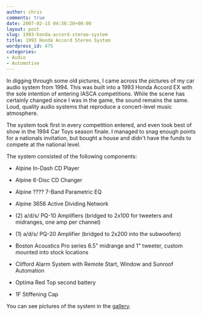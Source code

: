 ```yaml
---
author: chris
comments: true
date: 2007-02-15 04:56:20+00:00
layout: post
slug: 1993-honda-accord-stereo-system
title: 1993 Honda Accord Stereo System
wordpress_id: 475
categories:
- Audio
- Automotive
---
```


In digging through some old pictures, I came across the pictures of my car audio system from 1994. This was built into a 1993 Honda Accord EX with the sole intention of entering IASCA competitions. While the scene has certainly changed since I was in the game, the sound remains the same. Loud, quality audio systems that reproduce a concert-level music atmosphere.

The system took first in every competition entered, and even took best of show in the 1994 Car Toys season finale. I managed to snag enough points for a nationals invitation, but bought a house and didn't have the funds to compete at the national level.

The system consisted of the following components:



	
  * Alpine In-Dash CD Player

	
  * Alpine 6-Disc CD Changer

	
  * Alpine ???? 7-Band Parametric EQ

	
  * Alpine 3656 Active Dividing Network

	
  * (2) a/d/s/ PQ-10 Amplifiers (bridged to 2x100 for tweeters and midranges, one amp per channel)

	
  * (1) a/d/s/ PQ-20 Amplifier (bridged to 2x200 into the subwoofers)

	
  * Boston Acoustics Pro series 6.5" midrange and 1" tweeter, custom mounted into stock locations

	
  * Clifford Alarm System with Remote Start, Window and Sunroof Automation

	
  * Optima Red Top second battery

	
  * 1F Stiffening Cap


You can see pictures of the system in the [gallery](http://www.phatboyg.com/gallery2/v/2004_Honda_System/).
